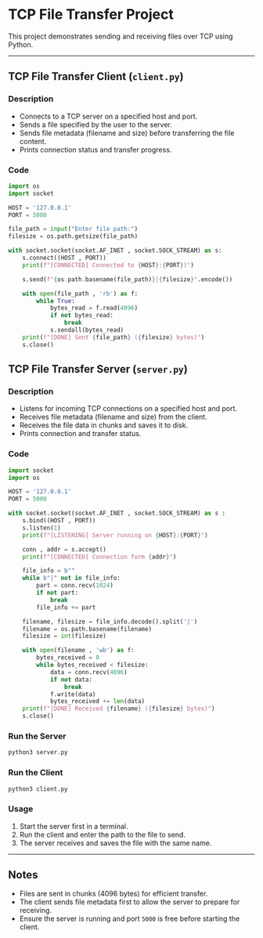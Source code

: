 
# TCP File Transfer Project

This project demonstrates sending and receiving files over TCP using Python.

---

## **TCP File Transfer Client (`client.py`)**

### **Description**
- Connects to a TCP server on a specified host and port.
- Sends a file specified by the user to the server.
- Sends file metadata (filename and size) before transferring the file content.
- Prints connection status and transfer progress.

### **Code**
```python
import os
import socket

HOST = '127.0.0.1'
PORT = 5000

file_path = input("Enter file path:")
filesize = os.path.getsize(file_path)

with socket.socket(socket.AF_INET , socket.SOCK_STREAM) as s:
    s.connect((HOST , PORT))
    print(f"[CONNECTED] Connected to {HOST}:{PORT})")

    s.send(f"{os.path.basename(file_path)}|{filesize}".encode())

    with open(file_path , 'rb') as f:
        while True:
            bytes_read = f.read(4096)
            if not bytes_read:
                break
            s.sendall(bytes_read)
    print(f"[DONE] Sent {file_path} ({filesize} bytes)")
    s.close()
```

## **TCP File Transfer Server (`server.py`)**

### **Description**
- Listens for incoming TCP connections on a specified host and port.
- Receives file metadata (filename and size) from the client.
- Receives the file data in chunks and saves it to disk.
- Prints connection and transfer status.

### **Code**
```python
import socket
import os

HOST = '127.0.0.1'
PORT = 5000

with socket.socket(socket.AF_INET , socket.SOCK_STREAM) as s :
    s.bind((HOST , PORT))
    s.listen(1)
    print(f"[LISTENING] Server running on {HOST}:{PORT}")

    conn , addr = s.accept()
    print(f"[CONNECTED] Connection form {addr}")

    file_info = b""
    while b"|" not in file_info:
        part = conn.recv(1024)
        if not part:
            break
        file_info += part

    filename, filesize = file_info.decode().split('|')
    filename = os.path.basename(filename)
    filesize = int(filesize)

    with open(filename , 'wb') as f:
        bytes_received = 0
        while bytes_received < filesize:
            data = conn.recv(4096)
            if not data:
                break
            f.write(data)
            bytes_received += len(data)
    print(f"[DONE] Received {filename} ({filesize} bytes)")
    s.close()
```

### **Run the Server**
```bash
python3 server.py
```

### **Run the Client**
```bash
python3 client.py
```

### **Usage**
1. Start the server first in a terminal.
2. Run the client and enter the path to the file to send.
3. The server receives and saves the file with the same name.

---

## **Notes**
- Files are sent in chunks (4096 bytes) for efficient transfer.
- The client sends file metadata first to allow the server to prepare for receiving.
- Ensure the server is running and port `5000` is free before starting the client.

